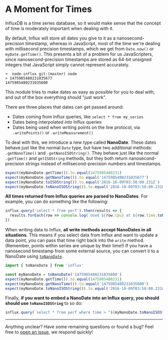 # A Moment for Times

InfluxDB is a time series database, so it would make sense that the concept of time is moderately important when dealing with it.

By default, Influx will store all dates you give to it as a nanosecond-precision timestamp, whereas in JavaScript, most of the time we're dealing with millisecond precision timestamps, which we get from `Date.now()` or `myDate.getTime()`. This presents a bit of a problem for us JavaScripters, since nanosecond-precision timestamps are stored as 64-bit unsigned integers that JavaScript simply cannot represent accurately.

```
➜  node-influx git:(master) node
> 1475985480231035677
1475985480231035600
```

This module tries to make dates as easy as possible for you to deal with, and out of the box everything should "just work".

There are three places that dates can get passed around:

- Dates coming from Influx queries, like `select * from my_series`
- Dates being interpolated _into_ Influx queries
- Dates being used when writing points on the line protocol, via `.writePoints()` or `.writeMeasurement()`

To deal with this, we introduce a new type called **NanoDate**. These dates behave just like the normal `Date` type, but have two additional methods: `.getNanoTime()` and `.getNanoISOString()`. They behave just like the normal `.getTime()` and `getISOString` methods, but they both return nanosecond-precision strings instead of millisecond-precision numbers and timestamps.

```js
expect(myNanoDate.getTime()).to.equal(1475985480231)
expect(myNanoDate.getNanoTime()).to.equal('1475985480231035677')
expect(myNanoDate.toISOString()).to.equal('2016-10-09T03:58:00.231Z')
expect(myNanoDate.toNanoISOString()).to.equal('2016-10-09T03:58:00.231035677Z')
```

**All times returned from Influx queries are parsed to NanoDates**. For example, you can do something like the following:

```js
influx.query('select * from perf').then(results => {
  results.forEach(row => console.log(`Used ${row.cpu} at ${row.time.toNanoISOString()}`))
})
```

When writing data to Influx, **all write methods accept NanoDates in all situations**. This means if you select data from Influx and want to update a data point, you can pass that time right back into the `write` method. (Remember, points within series are unique by their time!) If you have a nanosecond timestamp from some external source, you can convert it to a NanoDate using [`toNanoDate`](https://node-influx.github.io/function/index.html#static-function-toNanoDate).

```js
import { toNanoDate } from 'influx'

const myNanoDate = toNanoDate('1475985480231035600')
expect(myNanoDate.getTime()).to.equal(1475985480231)
expect(myNanoDate.getNanoTime()).to.equal('1475985480231035600')
expect(myNanoDate.toNanoISOString()).to.equal('2016-10-09T03:58:00.231035600Z')
```

Finally, **if you want to embed a NanoDate into an Influx query, you should should use `toNanoISOString`** to so do:

```js
influx.query(`select * from perf where time > "${myNanoDate.toNanoISOString()}"`)
```

---

Anything unclear? Have some remaining questions or found a bug? Feel free to [open an issue](https://github.com/node-influx/node-influx/issues/new), we respond quickly!
